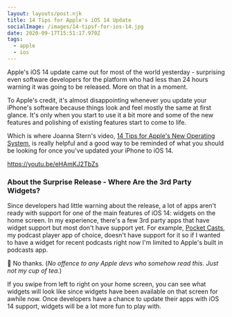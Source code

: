 ```yaml
---
layout: layouts/post.njk
title: 14 Tips for Apple's iOS 14 Update
socialImage: /images/14-tipsf-for-ios-14.jpg
date: 2020-09-17T15:51:17.970Z
tags:
  - apple
  - ios
---
```

Apple's iOS 14 update came out for most of the world yesterday - surprising even software developers for the platform who had less than 24 hours warning it was going to be released. More on that in a moment.

To Apple's credit, it's almost disappointing whenever you update your iPhone's software because things look and feel mostly the same at first glance. It's only when you start to use it a bit more and some of the new features and polishing of existing features start to come to life.

Which is where Joanna Stern's video, [14 Tips for Apple's New Operating System](https://youtu.be/eHAmKJ2TbZs), is really helpful and a good way to be reminded of what you should be looking for once you've updated your iPhone to iOS 14.

https://youtu.be/eHAmKJ2TbZs

### About the Surprise Release - Where Are the 3rd Party Widgets?

Since developers had little warning about the release, a lot of apps aren't ready with support for one of the main features of iOS 14: widgets on the home screen. In my experience, there's a few 3rd party apps that have widget support but most don't have support yet. For example, [Pocket Casts](https://www.pocketcasts.com/), my podcast player app of choice, doesn't have support for it so if I wanted to have a widget for recent podcasts right now I'm limited to Apple's built in podcasts app.

🤮 No thanks. (*No offence to any Apple devs who somehow read this. Just not my cup of tea.*)

If you swipe from left to right on your home screen, you can see what widgets will look like since widgets have been available on that screen for awhile now. Once developers have a chance to update their apps with iOS 14 support, widgets will be a lot more fun to play with.

